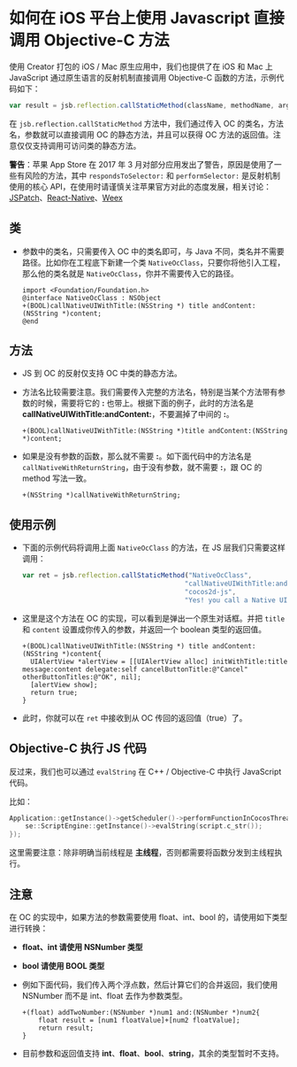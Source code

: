# 如何在 iOS 平台上使用 Javascript 直接调用 Objective-C 方法

使用 Creator 打包的 iOS / Mac 原生应用中，我们也提供了在 iOS 和 Mac 上 JavaScript 通过原生语言的反射机制直接调用 Objective-C 函数的方法，示例代码如下：

```js
var result = jsb.reflection.callStaticMethod(className, methodName, arg1, arg2, .....);
```

在 `jsb.reflection.callStaticMethod` 方法中，我们通过传入 OC 的类名，方法名，参数就可以直接调用 OC 的静态方法，并且可以获得 OC 方法的返回值。注意仅仅支持调用可访问类的静态方法。

**警告**：苹果 App Store 在 2017 年 3 月对部分应用发出了警告，原因是使用了一些有风险的方法，其中 `respondsToSelector:` 和 `performSelector:` 是反射机制使用的核心 API，在使用时请谨慎关注苹果官方对此的态度发展，相关讨论：[JSPatch](https://github.com/bang590/JSPatch/issues/746)、[React-Native](https://github.com/facebook/react-native/issues/12778)、[Weex](https://github.com/alibaba/weex/issues/2875)

## 类

- 参数中的类名，只需要传入 OC 中的类名即可，与 Java 不同，类名并不需要路径。比如你在工程底下新建一个类 `NativeOcClass`，只要你将他引入工程，那么他的类名就是 `NativeOcClass`，你并不需要传入它的路径。

  ```
  import <Foundation/Foundation.h>
  @interface NativeOcClass : NSObject
  +(BOOL)callNativeUIWithTitle:(NSString *) title andContent:(NSString *)content;
  @end
  ```

## 方法

- JS 到 OC 的反射仅支持 OC 中类的静态方法。
- 方法名比较需要注意。我们需要传入完整的方法名，特别是当某个方法带有参数的时候，需要将它的 **:** 也带上。根据下面的例子，此时的方法名是 **callNativeUIWithTitle:andContent:**，不要漏掉了中间的 **:**。

  ```
  +(BOOL)callNativeUIWithTitle:(NSString *)title andContent:(NSString *)content;
  ```

- 如果是没有参数的函数，那么就不需要 **:**。如下面代码中的方法名是 `callNativeWithReturnString`，由于没有参数，就不需要 **:**，跟 OC 的 method 写法一致。

  ```
  +(NSString *)callNativeWithReturnString;
  ```

## 使用示例

- 下面的示例代码将调用上面 `NativeOcClass` 的方法，在 JS 层我们只需要这样调用：

  ```js
  var ret = jsb.reflection.callStaticMethod("NativeOcClass",
                                           "callNativeUIWithTitle:andContent:",
                                           "cocos2d-js",
                                           "Yes! you call a Native UI from Reflection");
  ```

- 这里是这个方法在 OC 的实现，可以看到是弹出一个原生对话框。并把 `title` 和 `content` 设置成你传入的参数，并返回一个 boolean 类型的返回值。

  ```
  +(BOOL)callNativeUIWithTitle:(NSString *) title andContent:(NSString *)content{
    UIAlertView *alertView = [[UIAlertView alloc] initWithTitle:title message:content delegate:self cancelButtonTitle:@"Cancel" otherButtonTitles:@"OK", nil];
    [alertView show];
    return true;
  }
  ```

- 此时，你就可以在 `ret` 中接收到从 OC 传回的返回值（true）了。

## Objective-C 执行 JS 代码

反过来，我们也可以通过 `evalString` 在 C++ / Objective-C 中执行 JavaScript 代码。

比如：

```c++
Application::getInstance()->getScheduler()->performFunctionInCocosThread([=](){
    se::ScriptEngine::getInstance()->evalString(script.c_str());
});
``` 

这里需要注意：除非明确当前线程是 **主线程**，否则都需要将函数分发到主线程执行。

## 注意

在 OC 的实现中，如果方法的参数需要使用 float、int、bool 的，请使用如下类型进行转换：

- **float、int 请使用 NSNumber 类型**
- **bool 请使用 BOOL 类型**
- 例如下面代码，我们传入两个浮点数，然后计算它们的合并返回，我们使用 NSNumber 而不是 int、float 去作为参数类型。

  ```
  +(float) addTwoNumber:(NSNumber *)num1 and:(NSNumber *)num2{
      float result = [num1 floatValue]+[num2 floatValue];
      return result;
  }
  ```

- 目前参数和返回值支持 **int**、**float**、**bool**、**string**，其余的类型暂时不支持。
